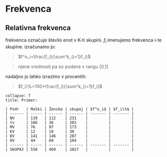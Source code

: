 # Frekvenca
## Relativna frekvenca
frekvenca označuje število enot v K-ti skupini. $f_i$ imenujemo frekvenca i-te skupine. izračunamo jo:
> $f^o_i=\frac{f_i}{\sum^k_{i=1}f_i}$ 

 >njene vrednosti pa so podane v rangu [0,1]

nadaljno jo lahko izrazimo v procentih:
>$f_i\%=100*\frac{f_i}{\sum^k_{i=1}f_i}$

```ad-example
collapse: T
title: Primer:

| Podr   | Moški | Ženske | skupaj | $f^o_i$ | $f_i\%$ |
| ------ | ----- | ------ | ------ | ------- | ------- |
| NV     | 119   | 112    | 231    |         |         |
| tv     | 166   | 36     | 202    |         |         |
| MV     | 76    | 97     | 173    |         |         |
| KV     | 12    | 18     | 30     |         |         |
| DV     | 141   | 146    | 287    |         |         |
| HV     | 44    | 60     | 104    |         |         |
| ------ | ----- | ------ | ------ | ------- | ------- |
| SKUPAJ | 558   | 469    | 1027   |         |         |
```